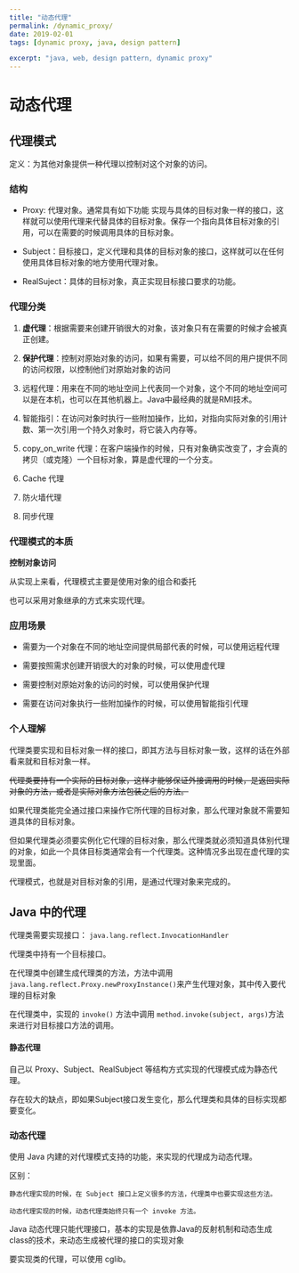 ```yaml
---
title: "动态代理"
permalink: /dynamic_proxy/
date: 2019-02-01
tags: [dynamic proxy, java, design pattern]

excerpt: "java, web, design pattern, dynamic proxy"
---
```

# 动态代理

## 代理模式

定义：为其他对象提供一种代理以控制对这个对象的访问。

### 结构

* Proxy: 代理对象。通常具有如下功能
实现与具体的目标对象一样的接口，这样就可以使用代理来代替具体的目标对象。保存一个指向具体目标对象的引用，可以在需要的时候调用具体的目标对象。

* Subject：目标接口，定义代理和具体的目标对象的接口，这样就可以在任何使用具体目标对象的地方使用代理对象。

* RealSuject：具体的目标对象，真正实现目标接口要求的功能。

### 代理分类

1. **虚代理**：根据需要来创建开销很大的对象，该对象只有在需要的时候才会被真正创建。

2. **保护代理**：控制对原始对象的访问，如果有需要，可以给不同的用户提供不同的访问权限，以控制他们对原始对象的访问

3. 远程代理：用来在不同的地址空间上代表同一个对象，这个不同的地址空间可以是在本机，也可以在其他机器上。Java中最经典的就是RMI技术。

4. 智能指引：在访问对象时执行一些附加操作，比如，对指向实际对象的引用计数、第一次引用一个持久对象时，将它装入内存等。

5. copy_on_write 代理：在客户端操作的时候，只有对象确实改变了，才会真的拷贝（或克隆）一个目标对象，算是虚代理的一个分支。

6. Cache 代理

7. 防火墙代理

8. 同步代理

### 代理模式的本质

**控制对象访问**

从实现上来看，代理模式主要是使用对象的组合和委托

也可以采用对象继承的方式来实现代理。

### 应用场景

* 需要为一个对象在不同的地址空间提供局部代表的时候，可以使用远程代理

* 需要按照需求创建开销很大的对象的时候，可以使用虚代理

* 需要控制对原始对象的访问的时候，可以使用保护代理

* 需要在访问对象执行一些附加操作的时候，可以使用智能指引代理

### 个人理解

代理类要实现和目标对象一样的接口，即其方法与目标对象一致，这样的话在外部看来就和目标对象一样。

~~代理类要持有一个实际的目标对象，这样才能够保证外接调用的时候，是返回实际对象的方法，或者是实际对象方法包装之后的方法。~~

如果代理类能完全通过接口来操作它所代理的目标对象，那么代理对象就不需要知道具体的目标对象。

但如果代理类必须要实例化它代理的目标对象，那么代理类就必须知道具体别代理的对象，如此一个具体目标类通常会有一个代理类。这种情况多出现在虚代理的实现里面。

代理模式，也就是对目标对象的引用，是通过代理对象来完成的。

## Java 中的代理

代理类需要实现接口：  `java.lang.reflect.InvocationHandler`

代理类中持有一个目标接口。

在代理类中创建生成代理类的方法，方法中调用`java.lang.reflect.Proxy.newProxyInstance()`来产生代理对象，其中传入要代理的目标对象

在代理类中，实现的 `invoke()` 方法中调用 `method.invoke(subject, args)`方法来进行对目标接口方法的调用。




#### 静态代理

自己以 Proxy、Subject、RealSubject 等结构方式实现的代理模式成为静态代理。

存在较大的缺点，即如果Subject接口发生变化，那么代理类和具体的目标实现都要变化。

### 动态代理

使用 Java 内建的对代理模式支持的功能，来实现的代理成为动态代理。

区别：

    静态代理实现的时候，在 Subject 接口上定义很多的方法，代理类中也要实现这些方法。

    动态代理实现的时候，动态代理类始终只有一个 invoke 方法。

Java 动态代理只能代理接口，基本的实现是依靠Java的反射机制和动态生成class的技术，来动态生成被代理的接口的实现对象

要实现类的代理，可以使用 cglib。